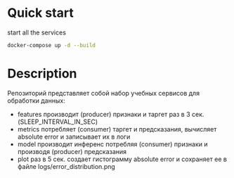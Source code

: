 # Quick start

start all the services
```bash
docker-compose up -d --build
```

# Description
Репозиторий представляет собой набор учебных сервисов для обработки данных:
- features производит (producer) признаки и таргет раз в 3 сек. (SLEEP_INTERVAL_IN_SEC)
- metrics потребляет (consumer) таргет и предсказания, вычисляет absolute error и записывает их в логи
- model производит инференс потребляя (consumer) признаки и производя (producer) предсказания
- plot раз в 5 сек. создает гистограмму absolute error и сохраняет ее в файле logs/error_distribution.png 
